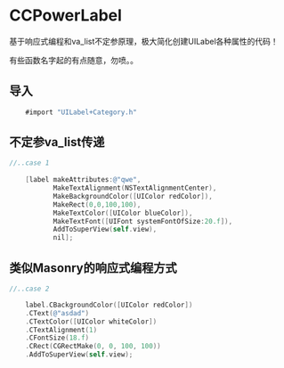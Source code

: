# CCPowerLabel
基于响应式编程和va_list不定参原理，极大简化创建UILabel各种属性的代码！

有些函数名字起的有点随意，勿喷。。

导入
---
```objective-c
    #import "UILabel+Category.h"
```

不定参va_list传递
---
```objective-c
//..case 1
    
    [label makeAttributes:@"qwe",
           MakeTextAlignment(NSTextAlignmentCenter),
           MakeBackgroundColor([UIColor redColor]),
           MakeRect(0,0,100,100),
           MakeTextColor([UIColor blueColor]),
           MakeTextFont([UIFont systemFontOfSize:20.f]),
           AddToSuperView(self.view),
           nil];

```

类似Masonry的响应式编程方式
---
```objective-c
//..case 2

    label.CBackgroundColor([UIColor redColor])
    .CText(@"asdad")
    .CTextColor([UIColor whiteColor])
    .CTextAlignment(1)
    .CFontSize(18.f)
    .CRect(CGRectMake(0, 0, 100, 100))
    .AddToSuperView(self.view);

```
